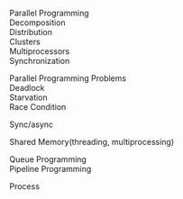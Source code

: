 Parallel Programming  
Decomposition  
Distribution  
Clusters  
Multiprocessors  
Synchronization  

Parallel Programming Problems  
Deadlock  
Starvation  
Race Condition  

Sync/async  

Shared Memory(threading, multiprocessing)  

Queue Programming  
Pipeline Programming  

Process
